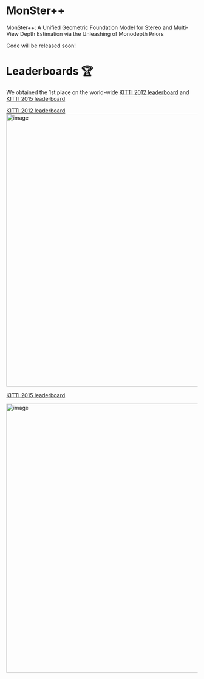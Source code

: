 # MonSter++
MonSter++: A Unified Geometric Foundation Model for Stereo and Multi-View Depth Estimation via the Unleashing of Monodepth Priors

Code will be released soon!

# Leaderboards 🏆
We obtained the 1st place on the world-wide [KITTI 2012 leaderboard](https://www.cvlibs.net/datasets/kitti/eval_stereo_flow.php?benchmark=stereo) and [KITTI 2015 leaderboard](https://www.cvlibs.net/datasets/kitti/eval_scene_flow.php?benchmark=stereo)

[KITTI 2012 leaderboard](https://www.cvlibs.net/datasets/kitti/eval_stereo_flow.php?benchmark=stereo)
<img width="1210" height="719" alt="image" src="https://github.com/user-attachments/assets/5c70efe0-fca5-45e6-91a1-ecde6af398fc" />

[KITTI 2015 leaderboard](https://www.cvlibs.net/datasets/kitti/eval_scene_flow.php?benchmark=stereo)

<img width="1205" height="709" alt="image" src="https://github.com/user-attachments/assets/161d5344-0a10-4e93-9aa4-ea99f9bfb349" />
 



